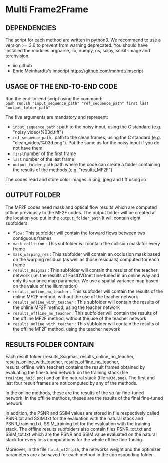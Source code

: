 Multi Frame2Frame
=========================================================================
DEPENDENCIES
------------

The script for each method are written in python3. We recommend to use a version >= 3.6 to prevent from warning deprecated.
You should have installed the modules argparse, iio, numpy, os, scipy, scikit-image and torchvision.
- iio github
- Enric Meinhardts's imscript https://github.com/mnhrdt/imscript

USAGE OF THE END-TO-END CODE
----------------------------

Run the end-to-end script using the command:</br>
```bash run.sh "input_sequence_path" "ref_sequence_path" first last "output_folder_path"```

The five arguments are mandatory and represent:
* `input_sequence_path` : path to the noisy input, using the C standard (e.g. "noisy_video/%03d.tiff")
* `ref_sequence_path` : path to the clean frames, using the C standard (e.g. "clean_video/%03d.png"). Put the same as for the noisy input if you do not have them
* `first`number of the first frame
* `last` number of the last frame 
* `output_folder_path` path where the code can create a folder containing the results of the methods (e.g. "results_MF2F")

The codes read and store color images in png, jpeg and tiff using iio

OUTPUT FOLDER
-------------

The MF2F codes need mask and optical flow results which are computed offline previously to the MF2F codes.
The output folder will be created at the location you put in the `output_folder_path`
It will contain eight subfolders:
* `flow` : This subfolder will contain the forward flows between two contiguous frames
* `mask_collision` : This subfolder will contain the collision mask for every frame
* `mask_warping_res` : This subfolder will contain an occlusion mask based on the warping residual (as well as those residuals) computed for each frame
* `results_8sigmas` : This subfolder will contain the results of the teacher network (i.e. the results of FastDVDnet fine-tuned in an online way and only its variance map parameter. We use a spatial variance map based on the value of the illumination)
* `results_online_no_teacher` : This subfolder will contain the results of the online MF2F method, without the use of the teacher network
* `results_online_with_teacher` : This subfolder will contain the results of the online MF2F method, using the teacher network
* `results_offline_no_teacher` : This subfolder will contain the results of the offline MF2F method, without the use of the teacher network
* `results_online_with_teacher` : This subfolder will contain the results of the offline MF2F method, using the teacher network


RESULTS FOLDER CONTAIN
----------------------

Each result folder (results_8sigmas, results_online_no_teacher, results_online_with_teacher, results_offline_no_teacher, results_offline_with_teacher) contains the result frames obtained by evaluating the fine-tuned network on the training stack (file `training_%03d.png`) and on the natural stack (file `%03d.png`). The first and last four result frames are not computed by any of the methods.

In the online methods, these are the results of the so far fine-tuned network. In the offline methods, theses are the results of the final fine-tuned network. 

In addition, the PSNR and SSIM values are stored in file respectively called PSNR.txt and SSIM.txt for the evaluation with the natural stack and PSNR_training.txt, SSIM_training.txt for the evaluation with the training stack. The offline results subfolders also contain files PSNR_tot.txt and SSIM_tot.txt which are the PSNR and SSIM value evaluated on the natural stack for every loss computations for the whole offline fine-tuning.

Moreover, in the file `final_mf2f.pth`, the networks weight and the optimizer parameters are also saved for each method in the corresponding folder.
